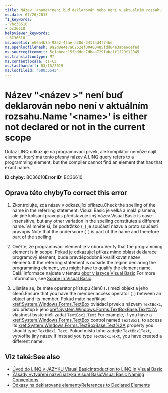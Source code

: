```yaml
---
title: Název '<name>"není buď deklarován nebo není v aktuálním rozsahu.
ms.date: 07/20/2015
f1_keywords:
- vbc36610
- bc36610
helpviewer_keywords:
- BC36610
ms.assetid: e66a4b8a-9252-42ae-a30d-341fad4f74be
ms.openlocfilehash: 9a2d8e4e7a6252ef00400485fdd84a3abe6cefed
ms.sourcegitcommit: 5c1abeec15fbddcc7dbaa729fabc1f1f29f12045
ms.translationtype: MT
ms.contentlocale: cs-CZ
ms.lasthandoff: 03/15/2019
ms.locfileid: "58035543"
---
```

# <a name="name-name-is-either-not-declared-or-not-in-the-current-scope"></a><span data-ttu-id="3c35f-102">Název "\<název >" není buď deklarován nebo není v aktuálním rozsahu.</span><span class="sxs-lookup"><span data-stu-id="3c35f-102">Name '\<name>' is either not declared or not in the current scope</span></span>
<span data-ttu-id="3c35f-103">Dotaz LINQ odkazuje na programovací prvek, ale kompilátor nemůže najít element, který má tento přesný název.</span><span class="sxs-lookup"><span data-stu-id="3c35f-103">A LINQ query refers to a programming element, but the compiler cannot find an element that has that exact name.</span></span>  
  
 <span data-ttu-id="3c35f-104">**ID chyby:** BC36610</span><span class="sxs-lookup"><span data-stu-id="3c35f-104">**Error ID:** BC36610</span></span>  
  
## <a name="to-correct-this-error"></a><span data-ttu-id="3c35f-105">Oprava této chyby</span><span class="sxs-lookup"><span data-stu-id="3c35f-105">To correct this error</span></span>  
  
1.  <span data-ttu-id="3c35f-106">Zkontrolujte, zda název v odkazující příkazu.</span><span class="sxs-lookup"><span data-stu-id="3c35f-106">Check the spelling of the name in the referring statement.</span></span> <span data-ttu-id="3c35f-107">Visual Basic je velká a malá písmena, ale jiné kolísání pravopis představuje jiný název.</span><span class="sxs-lookup"><span data-stu-id="3c35f-107">Visual Basic is case-insensitive, but any other variation in the spelling constitutes a different name.</span></span> <span data-ttu-id="3c35f-108">Všimněte si, že podtržítko (`_`) je součástí názvu a proto součástí pravopis.</span><span class="sxs-lookup"><span data-stu-id="3c35f-108">Note that the underscore (`_`) is part of the name and therefore part of the spelling.</span></span>  
  
2.  <span data-ttu-id="3c35f-109">Ověřte, že programovací element je v oboru.</span><span class="sxs-lookup"><span data-stu-id="3c35f-109">Verify that the programming element is in scope.</span></span> <span data-ttu-id="3c35f-110">Pokud je odkazující příkaz mimo oblast deklarace programový element, bude pravděpodobně kvalifikovat název elementu.</span><span class="sxs-lookup"><span data-stu-id="3c35f-110">If the referring statement is outside the region declaring the programming element, you might have to qualify the element name.</span></span> <span data-ttu-id="3c35f-111">Další informace najdete v tématu [obor v jazyce Visual Basic](../../visual-basic/programming-guide/language-features/declared-elements/scope.md).</span><span class="sxs-lookup"><span data-stu-id="3c35f-111">For more information, see [Scope in Visual Basic](../../visual-basic/programming-guide/language-features/declared-elements/scope.md).</span></span>  
  
3.  <span data-ttu-id="3c35f-112">Ujistěte se, že máte operátor přístupu členů (`.`) mezi objekt a jeho členů.</span><span class="sxs-lookup"><span data-stu-id="3c35f-112">Ensure that you have the member access operator (`.`) between an object and its member.</span></span> <span data-ttu-id="3c35f-113">Pokud máte například <xref:System.Windows.Forms.TextBox> ovládací prvek s názvem `TextBox1`, pro přístup k jeho <xref:System.Windows.Forms.TextBoxBase.Text%2A> vlastnost byste měli zadat `TextBox1.Text`.</span><span class="sxs-lookup"><span data-stu-id="3c35f-113">For example, if you have a <xref:System.Windows.Forms.TextBox> control named `TextBox1`, to access its <xref:System.Windows.Forms.TextBoxBase.Text%2A> property you should type `TextBox1.Text`.</span></span> <span data-ttu-id="3c35f-114">Pokud místo toho zadejte `TextBox1Text`, vytvoříte jiný název.</span><span class="sxs-lookup"><span data-stu-id="3c35f-114">If instead you type `TextBox1Text`, you have created a different name.</span></span>  
  
## <a name="see-also"></a><span data-ttu-id="3c35f-115">Viz také:</span><span class="sxs-lookup"><span data-stu-id="3c35f-115">See also</span></span>

- [<span data-ttu-id="3c35f-116">Úvod do LINQ v JAZYKU Visual Basic</span><span class="sxs-lookup"><span data-stu-id="3c35f-116">Introduction to LINQ in Visual Basic</span></span>](../../visual-basic/programming-guide/language-features/linq/introduction-to-linq.md)
- [<span data-ttu-id="3c35f-117">Zásady vytváření názvů jazyka Visual Basic</span><span class="sxs-lookup"><span data-stu-id="3c35f-117">Visual Basic Naming Conventions</span></span>](../../visual-basic/programming-guide/program-structure/naming-conventions.md)
- [<span data-ttu-id="3c35f-118">Odkazy na deklarované elementy</span><span class="sxs-lookup"><span data-stu-id="3c35f-118">References to Declared Elements</span></span>](../../visual-basic/programming-guide/language-features/declared-elements/references-to-declared-elements.md)
